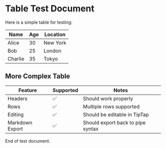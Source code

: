 # Table Test Document

Here is a simple table for testing:

| Name | Age | Location |
|------|-----|----------|
| Alice | 30 | New York |
| Bob | 25 | London |
| Charlie | 35 | Tokyo |

## More Complex Table

| Feature | Supported | Notes |
|---------|-----------|-------|
| Headers | ✅ | Should work properly |
| Rows | ✅ | Multiple rows supported |
| Editing | ✅ | Should be editable in TipTap |
| Markdown Export | ✅ | Should export back to pipe syntax |

End of test document. 